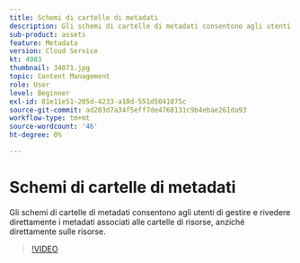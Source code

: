 ```yaml
---
title: Schemi di cartelle di metadati
description: Gli schemi di cartelle di metadati consentono agli utenti di gestire e rivedere direttamente i metadati associati alle cartelle di risorse, anziché direttamente sulle risorse.
sub-product: assets
feature: Metadata
version: Cloud Service
kt: 4983
thumbnail: 34071.jpg
topic: Content Management
role: User
level: Beginner
exl-id: 81e11e51-205d-4233-a10d-551d5041075c
source-git-commit: ad203d7a34f5eff7de4768131c9b4ebae261da93
workflow-type: tm+mt
source-wordcount: '46'
ht-degree: 0%

---
```


# Schemi di cartelle di metadati

Gli schemi di cartelle di metadati consentono agli utenti di gestire e rivedere direttamente i metadati associati alle cartelle di risorse, anziché direttamente sulle risorse.

>[!VIDEO](https://video.tv.adobe.com/v/34071/?quality=12&learn=on&hidetitle=true)
